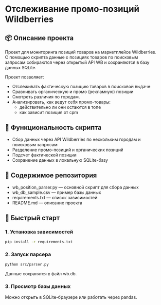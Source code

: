 # Отслеживание промо-позиций Wildberries 
## 📦 Описание проекта
Проект для мониторинга позиций товаров на маркетплейсе Wildberries. С помощью скрипта данные о позициях товаров по поисковым запросам собираются через открытый API WB и сохраняются в базу данных SQLite.

Проект позволяет:
* Отслеживать фактическую позицию товаров в поисковой выдаче
* Сравнивать органическую и промо (рекламную) позиции
* Смотреть различия по городам.
* Анализировать, как ведут себя промо-товары:
    * действительно ли они остаются в топе
    * как зависит позиция от cpm
    
## 🔧 Функциональность скрипта
* Сбор данных через API Wildberries по нескольким городам и поисковым запросам
* Разделение промо-позиций и органических позиций
* Подсчет фактической позиции 
* Сохранение данных в локальную SQLite-базу

## 📂 Содержимое репозитория
* wb_position_parser.py — основной скрипт для сбора данных
* wb_db_sample.csv — пример базы данных
* requirements.txt — список зависимостей
* README.md — описание проекта

## 🚀 Быстрый старт

### 1. Установка зависимостей

```bash
pip install -r requirements.txt
```
### 2. Запуск парсера
```bash
python src/parser.py
```
Данные сохранятся в файл wb.db.

### 3. Просмотр базы данных
Можно открыть в SQLite-браузере или работать через pandas.
